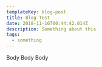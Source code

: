 ```yaml
---
templateKey: blog-post
title: Blog Test
date: 2018-11-16T00:44:42.014Z
description: Something about this
tags:
  - something
---
```

Body Body Body
